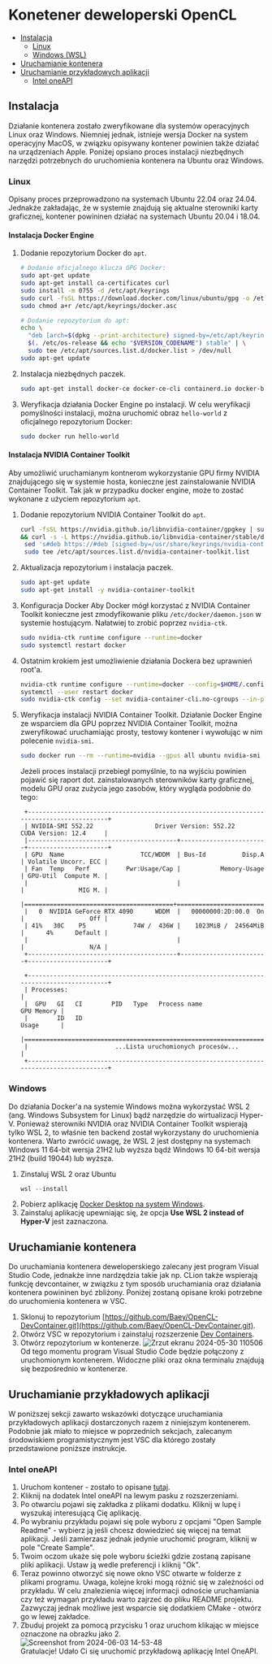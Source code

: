 # Konetener deweloperski OpenCL

- [Instalacja](#instalacja)
  - [Linux](#linux)
  - [Windows (WSL)](#windows)
- [Uruchamianie kontenera](#uruchamianie-kontenera)
- [Uruchamianie przykładowych aplikacji](#uruchamianie-przykładowych-aplikacji)
  - [Intel oneAPI](#Intel-oneAPI)
  
## Instalacja

Działanie kontenera zostało zweryfikowane dla systemów operacyjnych Linux oraz Windows. Niemniej jednak, istnieje wersja Docker na system operacyjny MacOS, w związku opisywany kontener powinien także działać na urządzeniach Apple. Poniżej opsiano proces instalacji niezbędnych narzędzi potrzebnych do uruchomienia kontenera na Ubuntu oraz Windows.

### Linux
Opisany proces przeprowadzono na systemach Ubuntu 22.04 oraz 24.04. Jednakże zakładając, że w systemie znajdują się aktualne sterowniki karty graficznej, kontener powininen działać na systemach Ubuntu 20.04 i 18.04.

#### Instalacja Docker Engine
1. Dodanie repozytorium Docker do `apt`.
    ```bash
    # Dodanie oficjalnego klucza GPG Docker:
    sudo apt-get update
    sudo apt-get install ca-certificates curl
    sudo install -m 0755 -d /etc/apt/keyrings
    sudo curl -fsSL https://download.docker.com/linux/ubuntu/gpg -o /etc/apt/keyrings/docker.asc
    sudo chmod a+r /etc/apt/keyrings/docker.asc
    
    # Dodanie repozytorium do apt:
    echo \
      "deb [arch=$(dpkg --print-architecture) signed-by=/etc/apt/keyrings/docker.asc] https://download.docker.com/linux/ubuntu \
      $(. /etc/os-release && echo "$VERSION_CODENAME") stable" | \
      sudo tee /etc/apt/sources.list.d/docker.list > /dev/null
    sudo apt-get update
    ```
2. Instalacja niezbędnych paczek.
     ```bash
     sudo apt-get install docker-ce docker-ce-cli containerd.io docker-buildx-plugin docker-compose-plugin
     ```
3. Weryfikacja działania Docker Engine po instalacji.
   W celu weryfikacji pomyślności instalacji, można uruchomić obraz `hello-world` z oficjalnego repozytorium Docker:
     ```bash
     sudo docker run hello-world
     ```
#### Instalacja NVIDIA Container Toolkit
Aby umożliwić uruchamianym kontnerom wykorzystanie GPU firmy NVIDIA znajdującego się w systemie hosta, konieczne jest zainstalowanie NVIDIA Container Toolkit. Tak jak w przypadku docker engine, może to zostać wykonane z użyciem repozytorium `apt`.
1. Dodanie repozytorium NVIDIA Container Toolkit do `apt`.
     ```bash
     curl -fsSL https://nvidia.github.io/libnvidia-container/gpgkey | sudo gpg --dearmor -o /usr/share/keyrings/nvidia-container-toolkit-keyring.gpg \
    && curl -s -L https://nvidia.github.io/libnvidia-container/stable/deb/nvidia-container-toolkit.list | \
      sed 's#deb https://#deb [signed-by=/usr/share/keyrings/nvidia-container-toolkit-keyring.gpg] https://#g' | \
      sudo tee /etc/apt/sources.list.d/nvidia-container-toolkit.list
     ```
2. Aktualizacja repozytorium i instalacja paczek.
     ```bash
     sudo apt-get update
     sudo apt-get install -y nvidia-container-toolkit
     ```
3. Konfiguracja Docker
   Aby Docker mógł korzystać z NVIDIA Container Toolkit konieczne jest zmodyfikowanie pliku `/etc/docker/daemon.json` w systemie hostującym. Nałatwiej to zrobić poprzez `nvidia-ctk`.
     ```bash
     sudo nvidia-ctk runtime configure --runtime=docker
     sudo systemctl restart docker
     ```
4. Ostatnim krokiem jest umożliwienie działania Dockera bez uprawnień root'a.
     ```bash
     nvidia-ctk runtime configure --runtime=docker --config=$HOME/.config/docker/daemon.json
     systemctl --user restart docker
     sudo nvidia-ctk config --set nvidia-container-cli.no-cgroups --in-place
     ```
5. Weryfikacja instalacji NVIDIA Container Toolkit.
   Działanie Docker Engine ze wsparciem dla GPU poprzez NVIDIA Container Toolkit, można zweryfikować uruchamiając prosty, testowy kontener i wywołując w nim polecenie `nvidia-smi`.
     ```bash
     sudo docker run --rm --runtime=nvidia --gpus all ubuntu nvidia-smi
     ```
   Jeżeli proces instalacji przebiegł pomyślnie, to na wyjściu powinien pojawić się raport dot. zainstalowanych sterowników karty graficznej, modelu GPU oraz zużycia jego zasobów, który wygląda podobnie do tego:
   
        +-----------------------------------------------------------------------------------------+
        | NVIDIA-SMI 552.22                 Driver Version: 552.22         CUDA Version: 12.4     |
        |-----------------------------------------+------------------------+----------------------+
        | GPU  Name                     TCC/WDDM  | Bus-Id          Disp.A | Volatile Uncorr. ECC |
        | Fan  Temp   Perf          Pwr:Usage/Cap |           Memory-Usage | GPU-Util  Compute M. |
        |                                         |                        |               MIG M. |
        |=========================================+========================+======================|
        |   0  NVIDIA GeForce RTX 4090      WDDM  |   00000000:2D:00.0  On |                  Off |
        | 41%   30C    P5             74W /  436W |    1023MiB /  24564MiB |      4%      Default |
        |                                         |                        |                  N/A |
        +-----------------------------------------+------------------------+----------------------+
        
        +-----------------------------------------------------------------------------------------+
        | Processes:                                                                              |
        |  GPU   GI   CI        PID   Type   Process name                              GPU Memory |
        |        ID   ID                                                               Usage      |
        |=========================================================================================|
        |                        ...Lista uruchomionych procesów...                               |
        +-----------------------------------------------------------------------------------------+

### Windows
Do działania Docker'a na systemie Windows można wykorzystać WSL 2 (ang. Windows Subsystem for Linux) bądź narzędzie do wirtualizacji Hyper-V. Ponieważ sterowniki NVIDIA oraz NVIDIA Container Toolkit wspierają tylko WSL 2, to właśnie ten backend został wykorzystany do uruchomienia kontenera.
Warto zwrócić uwagę, że WSL 2 jest dostępny na systemach Windows 11 64-bit wersja 21H2 lub wyższa bądź Windows 10 64-bit wersja 21H2 (build 19044) lub wyższa.

1. Zinstaluj WSL 2 oraz Ubuntu
     ```powershell
     wsl --install
     ```
3. Pobierz aplikację [Docker Desktop na system Windows](https://desktop.docker.com/win/main/amd64/Docker%20Desktop%20Installer.exe).
4. Zainstaluj aplikację upewniając się, że opcja **Use WSL 2 instead of Hyper-V** jest zaznaczona.

## Uruchamianie kontenera
Do uruchamiania kontenera deweloperskiego zalecany jest program Visual Studio Code, jednakże inne nardzędzia takie jak np. CLion także wspierają funkcję devcontainer, w związku z tym sposób uruchamiania oraz działania kontenera powininen być zbliżony. Poniżej zostaną opisane kroki potrzebne do uruchomienia kontenera w VSC.
1. Sklonuj to repozytorium [https://github.com/Baey/OpenCL-DevContainer.git](https://github.com/Baey/OpenCL-DevContainer.git).
2. Otwórz VSC w repozytorium i zainstaluj rozszerzenie [Dev Containers](https://marketplace.visualstudio.com/items?itemName=ms-vscode-remote.remote-containers).
3. Otwórz repozytorium w kontenerze.
   ![Zrzut ekranu 2024-05-30 110506](https://github.com/Baey/OpenCL-Devcontainer/assets/17512836/f33d7997-dd7c-47ab-8cd9-9cbca8855025)\
Od tego momentu program Visual Studio Code będzie połączony z uruchomionym kontenerem. Widoczne pliki oraz okna terminalu znajdują się bezpośrednio w kontenerze.

## Uruchamianie przykładowych aplikacji

W poniższej sekcji zawarto wskazówki dotyczące uruchamiania przykładowych aplikacji dostarczonych razem z niniejszym kontenerem. Podobnie jak miało to miejsce w poprzednich sekcjach, zalecanym środowiskiem programistycznym jest VSC dla którego zostały przedstawione poniższe instrukcje.

### Intel oneAPI
1. Uruchom kontener - zostało to opisane [tutaj](#uruchamianie-kontenera).
2. Kliknij na dodatek Intel oneAPI na lewym pasku z rozszerzeniami.
3. Po otwarciu pojawi się zakładka z plikami dodatku. Kliknij w lupę i wyszukaj interesującą Cię aplikację.
4. Po wybraniu przykładu pojawi się pole wyboru z opcjami "Open Sample Readme" - wybierz ją jeśli chcesz dowiedzieć się więcej na temat aplikacji. Jeśli zamierzasz jednak jedynie uruchomić program, kliknij w pole "Create Sample".
5. Twoim oczom ukaże się pole wyboru ścieżki gdzie zostaną zapisane pliki aplikacji. Ustaw ją wedle preferencji i kliknij "Ok".
6. Teraz powinno otworzyć się nowe okno VSC otwarte w folderze z plikami programu. Uwaga, kolejne kroki mogą różnić się w zależności od przykładu. W celu znalezienia więcej informacji odnoście uruchamiania czy też wymagań przykładu warto zajrzeć do pliku README projektu. Zazwyczaj jednak możliwe jest wsparcie się dodatkiem CMake - otwórz go w lewej zakładce.
7. Zbuduj projekt za pomocą przycisku 1 oraz uruchom klikając w miejsce oznaczone na obrazku jako 2.
   ![Screenshot from 2024-06-03 14-53-48](https://github.com/Baey/OpenCL-DevContainer/assets/81320570/1601920c-fc79-4f22-b341-e9a7afdca2e0)\
Gratulacje! Udało Ci się uruchomić przykładową aplikację Intel OneAPI.


